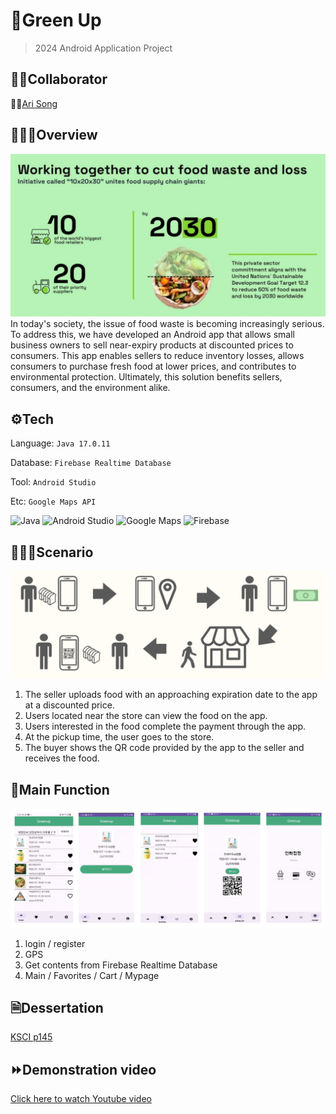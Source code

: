 #  🌱Green Up
> 2024 Android Application Project


## 👭🏻Collaborator
👩🏻[Ari Song](https://github.com/songa102)


## 👩🏻‍💻Overview
![image1](https://github.com/chokyungjin0504/GreenUp/blob/main/image_1.png)
In today's society, the issue of food waste is becoming increasingly serious. To address this, we have developed an Android app that allows small business owners to sell near-expiry products at discounted prices to consumers. This app enables sellers to reduce inventory losses, allows consumers to purchase fresh food at lower prices, and contributes to environmental protection. Ultimately, this solution benefits sellers, consumers, and the environment alike.


## ⚙️Tech
Language:
`Java 17.0.11`

Database:
`Firebase Realtime Database`

Tool:
`Android Studio`

Etc:
`Google Maps API`


![Java](https://img.shields.io/badge/Java-ED8B00?style=for-the-badge&logo=openjdk&logoColor=white)
![Android Studio](https://img.shields.io/badge/Android-3DDC84?style=for-the-badge&logo=android&logoColor=white)
![Google Maps](https://img.shields.io/badge/Google-4285F4?logo=google&logoColor=fff&style=for-the-badge)
![Firebase](https://img.shields.io/badge/Firebase-039BE5?style=for-the-badge&logo=Firebase&logoColor=white)


## 🏃🏻‍♀️Scenario
![image3](https://github.com/chokyungjin0504/GreenUp/blob/main/image_3.png)
1. The seller uploads food with an approaching expiration date to the app at a discounted price.
2. Users located near the store can view the food on the app.
3. Users interested in the food complete the payment through the app.
4. At the pickup time, the user goes to the store.
5. The buyer shows the QR code provided by the app to the seller and receives the food.


## 📲Main Function
![image2](https://github.com/chokyungjin0504/GreenUp/blob/main/image_2.png)
1. login / register
2. GPS
3. Get contents from Firebase Realtime Database
4. Main / Favorites / Cart / Mypage


## 🗎Dessertation
[KSCI p145](https://ibookkorea.net/Viewer/2024-02)


## ⏩Demonstration video
[Click here to watch Youtube video](https://youtu.be/9EwzVdQH0Qo)
